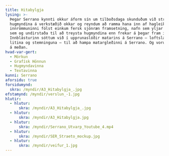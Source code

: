 ```yaml
---
title: Hitabylgja
lysing: >-
  Þegar Serrano kynnti okkur áform sín um tilboðsdaga skunduðum við strax með
  hugmyndina á verkstæðið okkar og reyndum að ramma hana inn af hagleik. Í
  innrömmuninni fólst einkum fersk sjónræn framsetning, nafn sem yljar og grípur
  sem og undirstaða til að treysta hugmyndina enn frekar á þegar fram í sækir.
  Innblásturinn sóttum við í upprunaslóðir matarins á Serrano — loftslagið,
  litina og stemninguna — til að hampa matargleðinni á Serrano. Og vorum sísvöng
  á meðan.
hvad-var-gert:
  - Mörkun
  - Grafísk Hönnun
  - Hugmyndavinna
  - Textavinna
kunni: Serrano
aforsidu: true
forsidumynd: 
  skra: /myndir/A3_Hitabylgja_.jpg
efstamynd: /myndir/verslun_-1.jpg
hlutir:
  - hlutur: 
      skra: /myndir/A3_Hitabylgja_.jpg
  - hlutur: 
      skra: /myndir/A3_Hitabylgja.jpg
  - hlutur: 
      skra: /myndir/Serrano_Utvarp_Youtube_4.mp4
  - hlutur:
      skra: /myndir/SER_Straeto_mockup.jpg
  - hlutur: 
      skra: /myndir/veifur_1.jpg
---
```


